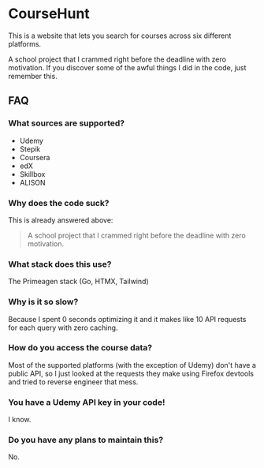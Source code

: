 # CourseHunt

This is a website that lets you search for courses across six different platforms.

A school project that I crammed right before the deadline with zero motivation.
If you discover some of the awful things I did in the code, just remember this.

## FAQ

### What sources are supported?

- Udemy
- Stepik
- Coursera
- edX
- Skillbox
- ALISON

### Why does the code suck?

This is already answered above:

> A school project that I crammed right before the deadline with zero motivation.

### What stack does this use?

The Primeagen stack (Go, HTMX, Tailwind)

### Why is it so slow?

Because I spent 0 seconds optimizing it and it makes like 10 API requests for
each query with zero caching.

### How do you access the course data?

Most of the supported platforms (with the exception of Udemy) don't have a public
API, so I just looked at the requests they make using Firefox devtools and tried
to reverse engineer that mess.

### You have a Udemy API key in your code!

I know.

### Do you have any plans to maintain this?

No.
